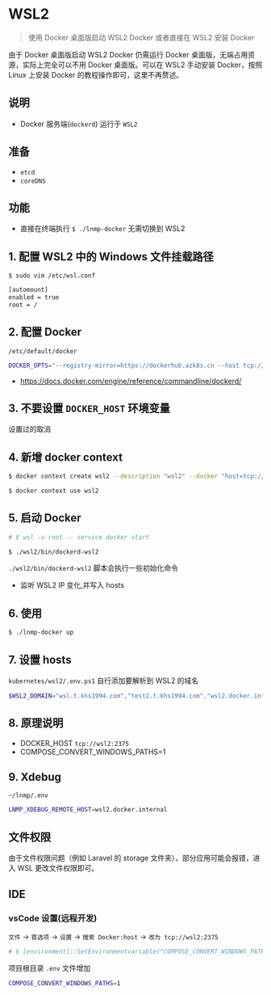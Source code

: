 # WSL2

> 使用 Docker 桌面版启动 WSL2 Docker 或者直接在 WSL2 安装 Docker

由于 Docker 桌面版启动 WSL2 Docker 仍需运行 Docker 桌面版，无端占用资源，实际上完全可以不用 Docker 桌面版。可以在 WSL2 手动安装 Docker，按照 Linux 上安装 Docker 的教程操作即可，这里不再赘述。

## 说明

* Docker 服务端(`dockerd`) 运行于 `WSL2`

## 准备

* `etcd`
* `coreDNS`

## 功能

* 直接在终端执行 `$ ./lnmp-docker` 无需切换到 WSL2

## 1. 配置 WSL2 中的 Windows 文件挂载路径

`$ sudo vim /etc/wsl.conf`

```bash
[automount]
enabled = true
root = /
```

## 2. 配置 Docker

`/etc/default/docker`

```bash
DOCKER_OPTS="--registry-mirror=https://dockerhub.azk8s.cn --host tcp://0.0.0.0:2375 --host unix:///var/run/docker.sock"
```

* https://docs.docker.com/engine/reference/commandline/dockerd/

## 3. 不要设置 `DOCKER_HOST` 环境变量

设置过的取消

## 4. 新增 docker context

```bash
$ docker context create wsl2 --description "wsl2" --docker "host=tcp://localhost:2375"

$ docker context use wsl2
```

## 5. 启动 Docker

```bash
# $ wsl -u root -- service docker start

$ ./wsl2/bin/dockerd-wsl2
```

`./wsl2/bin/dockerd-wsl2` 脚本会执行一些初始化命令

* 监听 WSL2 IP 变化,并写入 hosts

## 6. 使用

```bash
$ ./lnmp-docker up
```

## 7. 设置 hosts

`kubernetes/wsl2/.env.ps1` 自行添加要解析到 WSL2 的域名

```powershell
$WSL2_DOMAIN="wsl.t.khs1994.com","test2.t.khs1994.com","wsl2.docker.internal"
```

## 8. 原理说明

* DOCKER_HOST `tcp://wsl2:2375`
* COMPOSE_CONVERT_WINDOWS_PATHS=1

## 9. Xdebug

`~/lnmp/.env`

```bash
LNMP_XDEBUG_REMOTE_HOST=wsl2.docker.internal
```

## 文件权限

由于文件权限问题（例如 Laravel 的 storage 文件夹），部分应用可能会报错，进入 WSL 更改文件权限即可。

## IDE

### vsCode 设置(远程开发)

`文件` -> `首选项` -> `设置` -> `搜索 Docker:host` -> `改为 tcp://wsl2:2375`

```powershell
# $ [environment]::SetEnvironmentvariable("COMPOSE_CONVERT_WINDOWS_PATHS", "1", "User")
```

项目根目录 `.env` 文件增加

```bash
COMPOSE_CONVERT_WINDOWS_PATHS=1
```
